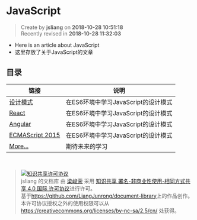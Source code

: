 JavaScript
===

> Create by **jsliang** on **2018-10-28 10:51:18**  
> Recently revised in **2018-10-28 11:32:03**

* Here is an article about JavaScript
* 这里存放了关于JavaScript的文章

## 目录
| 链接                                           | 说明                                |
| ---------------------------------------------- | ----------------------------------- |
| [设计模式](./design-pattern/design-pattern.md) | 在ES6环境中学习JavaScript的设计模式 |
| [React](./Angular/readMe.md)                   | 在ES6环境中学习JavaScript的设计模式 |
| [Angular](./React/readMe.md)                   | 在ES6环境中学习JavaScript的设计模式 |
| [ECMAScript 2015](./ECMAScript2015/Promise.md) | 在ES6环境中学习JavaScript的设计模式 |
| [More...]()                                    | 期待未来的学习                      |


<br>

> <a rel="license" href="http://creativecommons.org/licenses/by-nc-sa/4.0/"><img alt="知识共享许可协议" style="border-width:0" src="https://i.creativecommons.org/l/by-nc-sa/4.0/88x31.png" /></a><br /><span xmlns:dct="http://purl.org/dc/terms/" property="dct:title">jsliang 的文档库</span> 由 <a xmlns:cc="http://creativecommons.org/ns#" href="https://github.com/LiangJunrong/document-library" property="cc:attributionName" rel="cc:attributionURL">梁峻荣</a> 采用 <a rel="license" href="http://creativecommons.org/licenses/by-nc-sa/4.0/">知识共享 署名-非商业性使用-相同方式共享 4.0 国际 许可协议</a>进行许可。<br />基于<a xmlns:dct="http://purl.org/dc/terms/" href="https://github.com/LiangJunrong/document-library" rel="dct:source">https://github.com/LiangJunrong/document-library</a>上的作品创作。<br />本许可协议授权之外的使用权限可以从 <a xmlns:cc="http://creativecommons.org/ns#" href="https://creativecommons.org/licenses/by-nc-sa/2.5/cn/" rel="cc:morePermissions">https://creativecommons.org/licenses/by-nc-sa/2.5/cn/</a> 处获得。
